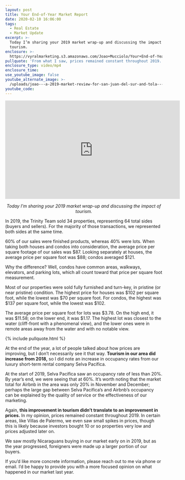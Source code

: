```yaml
---
layout: post
title: Your End-of-Year Market Report
date: 2020-02-10 16:06:00
tags:
  - Real Estate
  - Market Update
excerpt: >-
  Today I’m sharing your 2019 market wrap-up and discussing the impact of
  tourism.
enclosure: >-
  https://vyralmarketing.s3.amazonaws.com/Joao+Mucciolo/Your+End-of-Year+Market+Report.mp4
pullquote: 'From what I saw, prices remained constant throughout 2019.'
enclosure_type: video/mp4
enclosure_time:
use_youtube_image: false
youtube_alternate_image: >-
  /uploads/joao---a-2019-market-review-for-san-juan-del-sur-and-tola---una-revisión-del-mercado-2019-para-san-juan-del-sur-y-tola-youtube.jpg
youtube_code: 
---
```


<div style="text-align: center"><iframe width="560" height="315" src="https://www.youtube.com/embed/Jl4o7Deqd5A?start=269" frameborder="0" allow="accelerometer; autoplay; encrypted-media; gyroscope; picture-in-picture" allowfullscreen=""></iframe></div>

<p style="text-align: center;"><em>Today I’m sharing your 2019 market wrap-up and discussing the impact of tourism.</em></p>

In 2019, the Trinity Team sold 34 properties, representing 64 total sides (buyers and sellers). For the majority of those transactions, we represented both sides at the same time.&nbsp;

60% of our sales were finished products, whereas 40% were lots. When taking both houses and condos into consideration, the average price per square footage of our sales was $87. Looking separately at houses, the average price per square foot was $88; condos averaged $121.&nbsp;

Why the difference? Well, condos have common areas, walkways, elevators, and parking lots, which all count toward that price per square foot measurement.&nbsp;

Most of our properties were sold fully furnished and turn-key, in pristine (or near pristine) condition. The highest price for houses was $102 per square foot, while the lowest was $70 per square foot. For condos, the highest was $137 per square foot, while the lowest was $102.&nbsp;

The average price per square foot for lots was $3.78. On the high end, it was $11.58; on the lower end, it was $1.17. The highest lot was closest to the water (cliff-front with a phenomenal view), and the lower ones were in remote areas away from the water and with no notable view.&nbsp;

{% include pullquote.html %}

At the end of the year, a lot of people talked about how prices are improving, but I don’t necessarily see it that way. **Tourism in our area did increase from 2018,** so I did note an increase in occupancy rates from our luxury short-term rental company Selva Pacifica.&nbsp;

At the start of 2019, Selva Pacifica saw an occupancy rate of less than 20%. By year’s end, we were seeing that at 60%. It’s worth noting that the market total for Airbnb in the area was only 20% in November and December; perhaps the large gap between Selva Pacifica’s and Airbnb’s occupancy can be explained by the quality of service or the effectiveness of our marketing.&nbsp;

Again, **this improvement in tourism didn’t translate to an improvement in prices.** In my opinion, prices remained constant throughout 2019. In certain areas, like Villas de Palermo, we even saw small spikes in prices, though this is likely because investors bought 10 or so properties very low and prices adjusted later on.&nbsp;

We saw mostly Nicaraguans buying in our market early on in 2019, but as the year progressed, foreigners were made up a larger portion of our buyers.&nbsp;

If you’d like more concrete information, please reach out to me via phone or email. I’d be happy to provide you with a more focused opinion on what happened in our market last year.